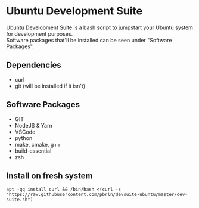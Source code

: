 # Ubuntu Development Suite

Ubuntu Development Suite is a bash script to jumpstart your Ubuntu system for development purposes.  
Software packages that'll be installed can be seen under "Software Packages".

## Dependencies
- curl
- git (will be installed if it isn't)

## Software Packages
- GIT
- NodeJS & Yarn
- VSCode
- python
- make, cmake, g++
- build-essential
- zsh

## Install on fresh system
```apt -qq install curl && /bin/bash <(curl -s "https://raw.githubusercontent.com/pbrln/devsuite-ubuntu/master/dev-suite.sh")```